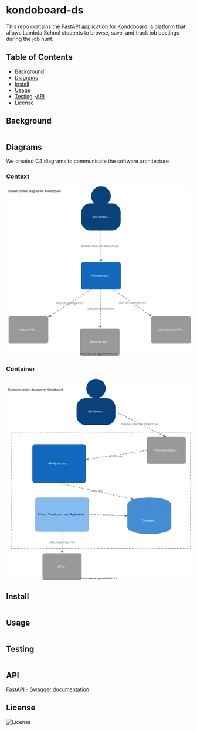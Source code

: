 # kondoboard-ds

This repo contains the FastAPI application for Kondoboard, a platform that allows Lambda School students to browse, save, and track job postings during the job hunt. 

## Table of Contents
- [Background](#background)
- [Diagrams](#diagrams)
- [Install](#install) 
- [Usage](#usage)
- [Testing](#testing)
-[API](#api)
- [License](#license)


## Background
```
```

## Diagrams
We created C4 diagrams to communicate the software architecture

### Context
![Context](./diagrams/kondo_context.svg)
### Container
![Container](./diagrams/kondo_container.svg)

## Install
```
```
## Usage
```
```
## Testing
```
```
## API

[FastAPI - Swagger documentation](http://kondoboard-ds-environment.eba-u7c3zdzn.us-east-1.elasticbeanstalk.com/docs)

## License
![License](./LICENSE)
